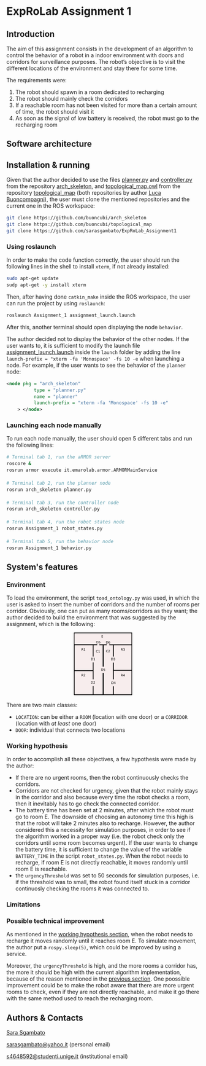 # ExpRoLab Assignment 1 

## Introduction
The aim of this assignment consists in the development of an algorithm to control the behavior of a robot in a indoor environment with doors and corridors for surveillance purposes. The robot’s objective is to visit the different locations of the environment and stay there for some time.

The requirements were:
1. The robot should spawn in a room dedicated to recharging
2. The robot should mainly check the corridors
3. If a reachable room has not been visited for more than a certain amount of time, the robot should visit it
4. As soon as the signal of low battery is received, the robot must go to the recharging room

## Software architecture

## Installation & running
Given that the author decided to use the files [planner.py](https://github.com/buoncubi/arch_skeleton/blob/main/scripts/planner.py) and [controller.py](https://github.com/buoncubi/arch_skeleton/blob/main/scripts/controller.py) from the repository [arch_skeleton](https://github.com/buoncubi/arch_skeleton), and [topological_map.owl](https://github.com/buoncubi/topological_map/blob/main/topological_map.owl) from the repository [topological_map](https://github.com/buoncubi/topological_map) (both repositories by author [Luca Buoncompagni](https://github.com/buoncubi)), the user must clone the mentioned repositories and the current one in the ROS workspace:
```sh
git clone https://github.com/buoncubi/arch_skeleton
git clone https://github.com/buoncubi/topological_map
git clone https://github.com/sarasgambato/ExpRoLab_Assignment1
```
### Using roslaunch
In order to make the code function correctly, the user should run the following lines in the shell to install `xterm`, if not already installed:
```sh
sudo apt-get update
sudp apt-get -y install xterm
```
Then, after having done `catkin_make` inside the ROS workspace, the user can run the project by using `roslaunch`:
```sh
roslaunch Assignment_1 assignment_launch.launch
```
After this, another terminal should open displaying the node `behavior`.

The author decided not to display the behavior of the other nodes. If the user wants to, it is sufficient to modify the launch file [assignment_launch.launch](https://github.com/sarasgambato/ExpRoLab_Assignment1/blob/master/launch/assignment_launch.launch) inside the `launch` folder by adding the line `launch-prefix = "xterm -fa 'Monospace' -fs 10 -e` when launching a node. For example, if the user wants to see the behavior of the `planner` node:
```xml
<node pkg = "arch_skeleton"  
          type = "planner.py"      
          name = "planner"   
          launch-prefix = "xterm -fa 'Monospace' -fs 10 -e"
    > </node>
```

### Launching each node manually
To run each node manually, the user should open 5 different tabs and run the following lines:
```sh
# Terminal tab 1, run the aRMOR server
roscore &
rosrun armor execute it.emarolab.armor.ARMORMainService

# Terminal tab 2, run the planner node
rosrun arch_skeleton planner.py

# Terminal tab 3, run the controller node
rosrun arch_skeleton controller.py

# Terminal tab 4, run the robot states node
rosrun Assignment_1 robot_states.py

# Terminal tab 5, run the behavior node
rosrun Assignment_1 behavior.py
```

## System's features
### Environment
To load the environment, the script `toad_ontology.py` was used, in which the user is asked to insert the number of corridors and the number of rooms per corridor. Obviously, one can put as many rooms/corridors as they want; the author decided to build the environment that was suggested by the assignment, which is the following:
<p align="center">
<img src="https://github.com/sarasgambato/ExpRoLab_Assignment1/blob/master/images/environment.png" width=30%, height=30%>
</p>

There are two main classes:
- `LOCATION`: can be either a `ROOM` (location with one door) or a `CORRIDOR` (location with *at least* one door)
- `DOOR`: individual that connects two locations

### <a id="req"></a> Working hypothesis
In order to accomplish all these objectives, a few hypothesis were made by the author:
- If there are no urgent rooms, then the robot continuously checks the corridors.
- Corridors are not checked for urgency, given that the robot mainly stays in the corridor and also because every time the robot checks a room, then it inevitably has to go check the connected corridor.
- The battery time has been set at 2 minutes, after which the robot must go to room E. The downside of choosing an autonomy time this high is that the robot will take 2 minutes also to recharge. However, the author considered this a necessity for simulation purposes, in order to see if the algorithm worked in a proper way (i.e. the robot check only the corridors until some room becomes urgent). If the user wants to change the battery time, it is sufficient to change the value of the variable `BATTERY_TIME` in the script `robot_states.py`. When the robot needs to recharge, if room E is not directly reachable, it moves randomly until room E is reachable.
- the `urgencyThreshold` was set to 50 seconds for simulation purposes, i.e. if the threshold was to small, the robot found itself stuck in a corridor continuosly checking the rooms it was connected to.

### Limitations


### Possible technical improvement
As mentioned in the [working hypothesis section](#req), when the robot needs to recharge it moves randomly until it reaches room E. To simulate movement, the author put a `rospy.sleep(5)`, which could be improved by using a service.

Moreover, the `urgencyThreshold` is high, and the more rooms a corridor has, the more it should be high with the current algorithm implementation, because of the reason mentioned in the [previous section](#req). One poossible improvement could be to make the robot aware that there are more urgent rooms to check, even if they are not directly reachable, and make it go there with the same method used to reach the recharging room.

## Authors & Contacts
[Sara Sgambato](https://github.com/sarasgambato)

sarasgambato@yahoo.it (personal email)

s4648592@studenti.unige.it (institutional email)
